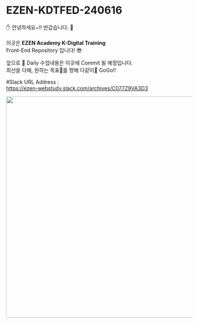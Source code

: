 # EZEN-KDTFED-240616
✋ 안녕하세요~!! 반갑습니다. 🙏 <br/><br/>
이곳은 <b>EZEN Academy K-Digital Training</b><br/>
Front-End Repository 입니다! 😎<br/>

앞으로 📅 Daily 수업내용은 이곳에 Commit 될 예정입니다.<br/>
최선을 다해, 원하는 목표🎡를 향해 다같이🌈 GoGo!!<br/>

#Slack URL Address : <br/>
https://ezen-webstudy.slack.com/archives/C077Z9VA3D3

<img src="https://img1.daumcdn.net/thumb/R1280x0/?scode=mtistory2&fname=https%3A%2F%2Fblog.kakaocdn.net%2Fdn%2FdZXL93%2FbtrpyjBtzYP%2F37Lxbeko8hKK7O6bEALcmK%2Fimg.jpg" style="width: 600px"/>
